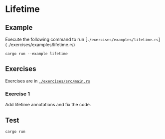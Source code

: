 # Lifetime

## Example

Execute the following command to run [`./exercises/examples/lifetime.rs`] ( ./exercises/examples/lifetime.rs)

```shell
cargo run --example lifetime
```

## Exercises

Exercises are in [`./exercises/src/main.rs`](./exercises/src/main.rs)

### Exercise 1

Add lifetime annotations and fix the code.

## Test

```shell
cargo run
```
